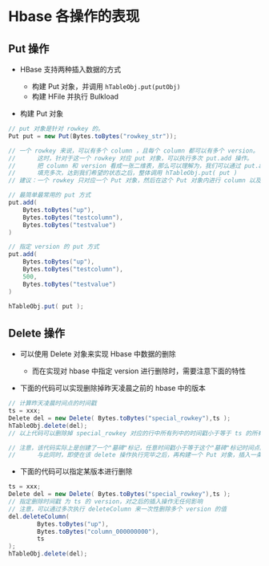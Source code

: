 # Hbase 各操作的表现

## Put 操作

* HBase 支持两种插入数据的方式
    * 构建 Put 对象，并调用 `hTableObj.put(putObj)`
    * 构建 HFile 并执行 Bulkload

* 构建 Put 对象

```java
// put 对象是针对 rowkey 的。
Put put = new Put(Bytes.toBytes("rowkey_str"));

// 一个 rowkey 来说，可以有多个 column ，且每个 column 都可以有多个 version。
//      这时，针对于这一个 rowkey 对应 put 对象，可以执行多次 put.add 操作。
//      把 column 和 version 看成一张二维表，那么可以理解为，我们可以通过 put.add 来为这个二维表填充数据；
//      填充多次，达到我们希望的状态之后，整体调用 hTableObj.put( put )
// 建议：一个 rowkey 只对应一个 Put 对象，然后在这个 Put 对象内进行 column 以及 version 的调整

// 最简单最常用的 put 方式
put.add(
    Bytes.toBytes("up"),
    Bytes.toBytes("testcolumn"),
    Bytes.toBytes("testvalue")
)

// 指定 version 的 put 方式
put.add(
    Bytes.toBytes("up"),
    Bytes.toBytes("testcolumn"),
    500,
    Bytes.toBytes("testvalue")
)

hTableObj.put( put );
```


## Delete 操作

* 可以使用 Delete 对象来实现 Hbase 中数据的删除
    * 而在实现对 hbase 中指定 version 进行删除时，需要注意下面的特性


* 下面的代码可以实现删除掉昨天凌晨之前的 hbase 中的版本

```java
// 计算昨天凌晨时间点的时间戳
ts = xxx;
Delete del = new Delete( Bytes.toBytes("special_rowkey"),ts );
hTableObj.delete(del);
// 以上代码可以删除掉 special_rowkey 对应的行中所有列中的时间戳小于等于 ts 的所有版本

// 注意，该代码实际上是创建了一个"墓碑"标记，任意时间戳小于等于这个"墓碑"标记时间点的版本的数据都将无法再被查询出来
//      与此同时，即使在该 delete 操作执行完毕之后，再构建一个 Put 对象，插入一条 version 小于 ts 的记录，该记录也无法被查询出来
```

* 下面的代码可以指定某版本进行删除

```java
ts = xxx;
Delete del = new Delete( Bytes.toBytes("special_rowkey"),ts );
// 指定删除时间戳 为 ts 的 version，对之后的插入操作无任何影响
// 注意，可以通过多次执行 deleteColumn 来一次性删除多个 version 的值
del.deleteColumn(
        Bytes.toBytes("up"),
        Bytes.toBytes("column_000000000"),
        ts
);
hTableObj.delete(del);
```
